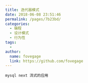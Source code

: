 ```yaml
---
title: 迭代器模式
date: 2018-06-08 23:51:46
permalink: /pages/7b23bd/
categories:
  - 编程
  - 设计模式
  - 行为性
tags:
  - 
author: 
  name: fovegage
  link: https://github.com/fovegage
---
```

```
mysql next 流式的应用
```